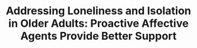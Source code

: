 ---
name: "Addressing Loneliness And Isolation In Older"
title: "Addressing Loneliness and Isolation in Older Adults: Proactive Affective Agents Provide Better Support"
project: "An Always On Relational Agent for Social Support of Older Adults"
event: "International Conference on Affective Computing and Intelligent Interaction (ACII)"
authors:
- name: "Ring, L."
- name: "Barry, B."
- name: "Totzke, K."
- name: "Bickmore, T."
year: 2013
resources:
- name: "ACII2013"
  src: "ACII2013.pdf"
external_url: null
draft: false 
headless: true
---